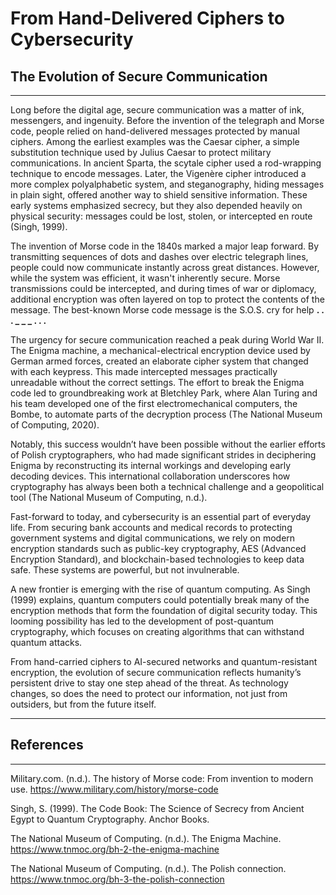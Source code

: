 # **From Hand-Delivered Ciphers to Cybersecurity**
## **The Evolution of Secure Communication**

---

Long before the digital age, secure communication was a matter of ink, messengers, and ingenuity. Before the invention of the telegraph and Morse code, people relied on hand-delivered messages protected by manual ciphers. Among the earliest examples was the Caesar cipher, a simple substitution technique used by Julius Caesar to protect military communications. In ancient Sparta, the scytale cipher used a rod-wrapping technique to encode messages. Later, the Vigenère cipher introduced a more complex polyalphabetic system, and steganography, hiding messages in plain sight, offered another way to shield sensitive information. These early systems emphasized secrecy, but they also depended heavily on physical security: messages could be lost, stolen, or intercepted en route (Singh, 1999).

The invention of Morse code in the 1840s marked a major leap forward. By transmitting sequences of dots and dashes over electric telegraph lines, people could now communicate instantly across great distances. However, while the system was efficient, it wasn't inherently secure. Morse transmissions could be intercepted, and during times of war or diplomacy, additional encryption was often layered on top to protect the contents of the message. The best-known Morse code message is the S.O.S. cry for help **. . . _ _ _ . . .**

The urgency for secure communication reached a peak during World War II. The Enigma machine, a mechanical-electrical encryption device used by German armed forces, created an elaborate cipher system that changed with each keypress. This made intercepted messages practically unreadable without the correct settings. The effort to break the Enigma code led to groundbreaking work at Bletchley Park, where Alan Turing and his team developed one of the first electromechanical computers, the Bombe, to automate parts of the decryption process (The National Museum of Computing, 2020).

Notably, this success wouldn’t have been possible without the earlier efforts of Polish cryptographers, who had made significant strides in deciphering Enigma by reconstructing its internal workings and developing early decoding devices. This international collaboration underscores how cryptography has always been both a technical challenge and a geopolitical tool (The National Museum of Computing, n.d.).

Fast-forward to today, and cybersecurity is an essential part of everyday life. From securing bank accounts and medical records to protecting government systems and digital communications, we rely on modern encryption standards such as public-key cryptography, AES (Advanced Encryption Standard), and blockchain-based technologies to keep data safe. These systems are powerful, but not invulnerable.

A new frontier is emerging with the rise of quantum computing. As Singh (1999) explains, quantum computers could potentially break many of the encryption methods that form the foundation of digital security today. This looming possibility has led to the development of post-quantum cryptography, which focuses on creating algorithms that can withstand quantum attacks.

From hand-carried ciphers to AI-secured networks and quantum-resistant encryption, the evolution of secure communication reflects humanity’s persistent drive to stay one step ahead of the threat. As technology changes, so does the need to protect our information, not just from outsiders, but from the future itself.

---

## **References**

---

Military.com. (n.d.). The history of Morse code: From invention to modern use. https://www.military.com/history/morse-code

Singh, S. (1999). The Code Book: The Science of Secrecy from Ancient Egypt to Quantum Cryptography. Anchor Books.

The National Museum of Computing. (n.d.). The Enigma Machine. https://www.tnmoc.org/bh-2-the-enigma-machine

The National Museum of Computing. (n.d.). The Polish connection. https://www.tnmoc.org/bh-3-the-polish-connection
